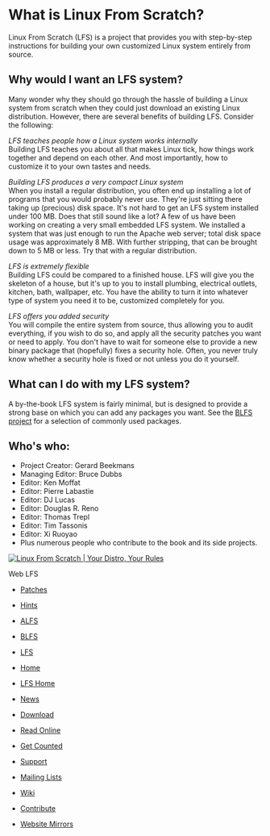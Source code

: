 # What is Linux From Scratch?

Linux From Scratch (LFS) is a project that provides you with step-by-step instructions for building your own customized Linux system entirely from source.

## Why would I want an LFS system?

Many wonder why they should go through the hassle of building a Linux system from scratch when they could just download an existing Linux distribution. However, there are several benefits of building LFS. Consider the following:

_LFS teaches people how a Linux system works internally_  
Building LFS teaches you about all that makes Linux tick, how things work together and depend on each other. And most importantly, how to customize it to your own tastes and needs.

_Building LFS produces a very compact Linux system_  
When you install a regular distribution, you often end up installing a lot of programs that you would probably never use. They're just sitting there taking up (precious) disk space. It's not hard to get an LFS system installed under 100 MB. Does that still sound like a lot? A few of us have been working on creating a very small embedded LFS system. We installed a system that was just enough to run the Apache web server; total disk space usage was approximately 8 MB. With further stripping, that can be brought down to 5 MB or less. Try that with a regular distribution.

_LFS is extremely flexible_  
Building LFS could be compared to a finished house. LFS will give you the skeleton of a house, but it's up to you to install plumbing, electrical outlets, kitchen, bath, wallpaper, etc. You have the ability to turn it into whatever type of system you need it to be, customized completely for you.

_LFS offers you added security_  
You will compile the entire system from source, thus allowing you to audit everything, if you wish to do so, and apply all the security patches you want or need to apply. You don't have to wait for someone else to provide a new binary package that (hopefully) fixes a security hole. Often, you never truly know whether a security hole is fixed or not unless you do it yourself.

## What can I do with my LFS system?

A by-the-book LFS system is fairly minimal, but is designed to provide a strong base on which you can add any packages you want. See the [BLFS project](https://linuxfromscratch.org/blfs/) for a selection of commonly used packages.

## Who's who:

-   Project Creator: Gerard Beekmans
-   Managing Editor: Bruce Dubbs
-   Editor: Ken Moffat
-   Editor: Pierre Labastie
-   Editor: DJ Lucas
-   Editor: Douglas R. Reno
-   Editor: Thomas Trepl
-   Editor: Tim Tassonis
-   Editor: Xi Ruoyao
-   Plus numerous people who contribute to the book and its side projects.

[![Linux From Scratch | Your Distro, Your Rules](https://linuxfromscratch.org/images/lfs-logo.png)](https://linuxfromscratch.org/index.html)

  Web  LFS

-   [Patches](https://linuxfromscratch.org/patches/)
-   [Hints](https://linuxfromscratch.org/hints/)
-   [ALFS](https://linuxfromscratch.org/alfs/)
-   [BLFS](https://linuxfromscratch.org/blfs/)
-   [LFS](https://linuxfromscratch.org/lfs/)

-   [Home](https://linuxfromscratch.org/)
-   [LFS Home](https://linuxfromscratch.org/lfs/index.html)
-   [News](https://linuxfromscratch.org/lfs/news.html)
-   [Download](https://linuxfromscratch.org/lfs/download.html)
-   [Read Online](https://linuxfromscratch.org/lfs/read.html)
-   [Get Counted](https://www.linuxfromscratch.org/cgi-bin/lfscounter.php)
-   [Support](https://linuxfromscratch.org/lfs/support.html)
-   [Mailing Lists](https://linuxfromscratch.org/mail.html)
-   [Wiki](https://wiki.linuxfromscratch.org/lfs)
-   [Contribute](https://linuxfromscratch.org/lfs/contribute.html)
-   [Website Mirrors](https://linuxfromscratch.org/mirrors.html)